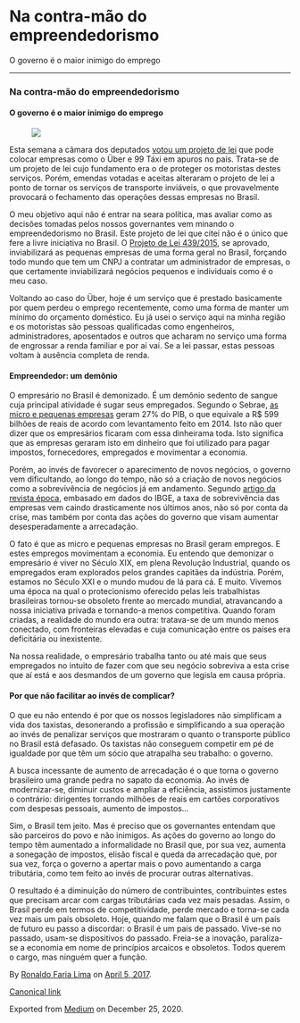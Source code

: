 Na contra-mão do empreendedorismo
=================================

O governo é o maior inimigo do emprego

------------------------------------------------------------------------

### Na contra-mão do empreendedorismo

#### O governo é o maior inimigo do emprego

<figure>
<img src="https://cdn-images-1.medium.com/max/800/1*R5IRSI-vc-ZhtdDyO_YZvg.jpeg" class="graf-image" />
</figure>Esta semana a câmara dos deputados
<a href="http://www.camara.gov.br/proposicoesWeb/fichadetramitacao?idProposicao=2088280" class="markup--anchor markup--p-anchor">votou um projeto de lei</a>
que pode colocar empresas como o Über e 99 Táxi em apuros no país.
Trata-se de um projeto de lei cujo fundamento era o de proteger os
motoristas destes serviços. Porém, emendas votadas e aceitas alteraram o
projeto de lei a ponto de tornar os serviços de transporte inviáveis, o
que provavelmente provocará o fechamento das operações dessas empresas
no Brasil.

O meu objetivo aqui não é entrar na seara política, mas avaliar como as
decisões tomadas pelos nossos governantes vem minando o empreendedorismo
no Brasil. Este projeto de lei que citei não é o único que fere a livre
iniciativa no Brasil. O
<a href="https://www25.senado.leg.br/web/atividade/materias/-/materia/122183" class="markup--anchor markup--p-anchor">Projeto de Lei 439/2015</a>,
se aprovado, inviabilizará as pequenas empresas de uma forma geral no
Brasil, forçando todo mundo que tem um CNPJ a contratar um administrador
de empresas, o que certamente inviabilizará negócios pequenos e
individuais como é o meu caso.

Voltando ao caso do Über, hoje é um serviço que é prestado basicamente
por quem perdeu o emprego recentemente, como uma forma de manter um
mínimo do orçamento doméstico. Eu já usei o serviço aqui na minha região
e os motoristas são pessoas qualificadas como engenheiros,
administradores, aposentados e outros que acharam no serviço uma forma
de engrossar a renda familiar e por aí vai. Se a lei passar, estas
pessoas voltam à ausência completa de renda.

#### Empreendedor: um demônio

O empresário no Brasil é demonizado. É um demônio sedento de sangue cuja
principal atividade é sugar seus empregados. Segundo o Sebrae,
<a href="https://www.sebrae.com.br/sites/PortalSebrae/ufs/mt/noticias/micro-e-pequenas-empresas-geram-27-do-pib-do-brasil,ad0fc70646467410VgnVCM2000003c74010aRCRD" class="markup--anchor markup--p-anchor">as micro e pequenas empresas</a>
geram 27% do PIB, o que equivale a R$ 599 bilhões de reais de acordo com
levantamento feito em 2014. Isto não quer dizer que os empresários
ficaram com essa dinheirama toda. Isto significa que as empresas geraram
isto em dinheiro que foi utilizado para pagar impostos, fornecedores,
empregados e movimentar a economia.

Porém, ao invés de favorecer o aparecimento de novos negócios, o governo
vem dificultando, ao longo do tempo, não só a criação de novos negócios
como a sobrevivência de negócios já em andamento. Segundo
<a href="http://epoca.globo.com/tempo/noticia/2016/09/crise-afetou-em-cheio-vida-util-de-empresas-mostra-ibge.html" class="markup--anchor markup--p-anchor">artigo da revista época</a>,
embasado em dados do IBGE, a taxa de sobrevivência das empresas vem
caindo drasticamente nos últimos anos, não só por conta da crise, mas
também por conta das ações do governo que visam aumentar
desesperadamente a arrecadação.

O fato é que as micro e pequenas empresas no Brasil geram empregos. E
estes empregos movimentam a economia. Eu entendo que demonizar o
empresário é viver no Século XIX, em plena Revolução Industrial, quando
os empregados eram explorados pelos grandes capitães da indústria.
Porém, estamos no Século XXI e o mundo mudou de lá para cá. E muito.
Vivemos uma época na qual o protecionismo oferecido pelas leis
trabalhistas brasileiras tornou-se obsoleto frente ao mercado mundial,
atravancando a nossa iniciativa privada e tornando-a menos competitiva.
Quando foram criadas, a realidade do mundo era outra: tratava-se de um
mundo menos conectado, com fronteiras elevadas e cuja comunicação entre
os países era deficitária ou inexistente.

Na nossa realidade, o empresário trabalha tanto ou até mais que seus
empregados no intuito de fazer com que seu negócio sobreviva a esta
crise que aí está e aos desmandos de um governo que legisla em causa
própria.

#### Por que não facilitar ao invés de complicar?

O que eu não entendo é por que os nossos legisladores não simplificam a
vida dos taxistas, desonerando a profissão e simplificando a sua
operação ao invés de penalizar serviços que mostraram o quanto o
transporte público no Brasil está defasado. Os taxistas não conseguem
competir em pé de igualdade por que têm um sócio que atrapalha seu
trabalho: o governo.

A busca incessante de aumento de arrecadação é o que torna o governo
brasileiro uma grande pedra no sapato da economia. Ao invés de
modernizar-se, diminuir custos e ampliar a eficiência, assistimos
justamente o contrário: dirigentes torrando milhões de reais em cartões
corporativos com despesas pessoais, aumento de impostos…

Sim, o Brasil tem jeito. Mas é preciso que os governantes entendam que
são parceiros do povo e não inimigos. As ações do governo ao longo do
tempo têm aumentado a informalidade no Brasil que, por sua vez, aumenta
a sonegação de impostos, elisão fiscal e queda da arrecadação que, por
sua vez, força o governo a apertar mais o povo aumentando a carga
tributária, como tem feito ao invés de procurar outras alternativas.

O resultado é a diminuição do número de contribuintes, contribuintes
estes que precisam arcar com cargas tributárias cada vez mais pesadas.
Assim, o Brasil perde em termos de competitividade, perde mercado e
torna-se cada vez mais um país obsoleto. Hoje, quando me falam que o
Brasil é um país de futuro eu passo a discordar: o Brasil é um país de
passado. Vive-se no passado, usam-se dispositivos do passado. Freia-se a
inovação, paraliza-se a economia em nome de princípios arcaicos e
obsoletos. Todos querem o cargo, mas ninguém quer a função.

By
<a href="https://medium.com/@ronaldolima" class="p-author h-card">Ronaldo Faria Lima</a>
on [April 5, 2017](https://medium.com/p/f8a6c1071f80).

<a href="https://medium.com/@ronaldolima/na-contra-m%C3%A3o-do-empreendedorismo-f8a6c1071f80" class="p-canonical">Canonical link</a>

Exported from [Medium](https://medium.com) on December 25, 2020.
